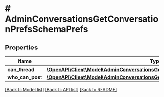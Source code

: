 # # AdminConversationsGetConversationPrefsSchemaPrefs

## Properties

Name | Type | Description | Notes
------------ | ------------- | ------------- | -------------
**can_thread** | [**\OpenAPI\Client\Model\AdminConversationsGetConversationPrefsSchemaPrefsCanThread**](AdminConversationsGetConversationPrefsSchemaPrefsCanThread.md) |  | [optional]
**who_can_post** | [**\OpenAPI\Client\Model\AdminConversationsGetConversationPrefsSchemaPrefsCanThread**](AdminConversationsGetConversationPrefsSchemaPrefsCanThread.md) |  | [optional]

[[Back to Model list]](../../README.md#models) [[Back to API list]](../../README.md#endpoints) [[Back to README]](../../README.md)
